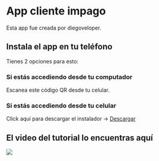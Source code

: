 # App cliente impago 

Esta app fue creada por diegoveloper.

## Instala el app en tu teléfono

Tienes 2 opciones para esto:

### Si estás accediendo desde tu computador

Escanea este código QR desde tu celular.



### Si estás accediendo desde tu celular

Click aquí para descargar el instalador -> <a href="installer/app_cliente_impago.apk" download>Descargar</a>


## El video del tutorial lo encuentras aquí

[![](http://img.youtube.com/vi/1ygzuqjkLX4/0.jpg)](https://www.youtube.com/watch?v=1ygzuqjkLX4 )